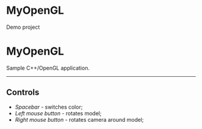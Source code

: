 # MyOpenGL
Demo project
# MyOpenGL
Sample C++/OpenGL application.

---
## Controls
* *Spacebar* - switches color;
* *Left mouse button* - rotates model;
* *Right mouse button* - rotates camera around model;
